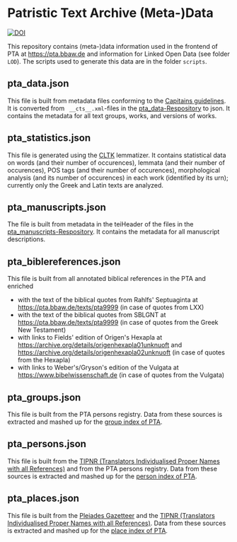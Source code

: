 # Patristic Text Archive (Meta-)Data
[![DOI](https://zenodo.org/badge/DOI/10.5281/zenodo.6822080.svg)](https://doi.org/10.5281/zenodo.6822080)

This repository contains (meta-)data information used in the frontend of PTA at <https://pta.bbaw.de> and information for Linked Open Data (see folder `LOD`). The scripts used to generate this data are in the folder `scripts`.

## pta_data.json

This file is built from metadata files conforming to the [Capitains guidelines](http://capitains.org/pages/guidelines). It is converted from ` __cts__.xml`-files in the [pta_data-Respository](https://github.com/PatristicTextArchive/pta_data) to json. It contains the metadata for all text groups, works, and versions of works.

## pta_statistics.json

This file is generated using the [CLTK](https://www.cltk.org) lemmatizer. It contains statistical data on words (and their number of occurences), lemmata (and their number of occurences), POS tags (and their number of occurences), morphological analysis (and its number of occurences) in each work (identified by its urn); currently only the Greek and Latin texts are analyzed. 

## pta_manuscripts.json

The file is built from metadata in the teiHeader of the files in the [pta_manuscripts-Respository](https://github.com/PatristicTextArchive/pta_manuscripts). It contains the metadata for all manuscript descriptions.

## pta_biblereferences.json
This file is built from all annotated biblical references in the PTA and enriched 
- with the text of the biblical quotes from Rahlfs' Septuaginta at <https://pta.bbaw.de/texts/pta9999> (in case of quotes from LXX) 
- with the text of the biblical quotes from SBLGNT at <https://pta.bbaw.de/texts/pta9999> (in case of quotes from the Greek New Testament)
- with links to Fields' edition of Origen's Hexapla at <https://archive.org/details/origenhexapla01unknuoft> and <https://archive.org/details/origenhexapla02unknuoft> (in case of quotes from the Hexapla)
- with links to Weber's/Gryson's edition of the Vulgata at <https://www.bibelwissenschaft.de> (in case of quotes from the Vulgata)

## pta_groups.json

This file is built from the PTA persons registry. Data from these sources is extracted and mashed up for the [group index of PTA](https://pta.bbaw.de/indices).

## pta_persons.json

This file is built from the [TIPNR (Translators Individualised Proper Names with all References)](https://github.com/STEPBible/STEPBible-Data/blob/master/TIPNR%20-%20Translators%20Individualised%20Proper%20Names%20with%20all%20References%20-%20STEPBible.org%20CC%20BY.txt) and from the PTA persons registry. Data from these sources is extracted and mashed up for the [person index of PTA](https://pta.bbaw.de/indices).

## pta_places.json

This file is built from the [Pleiades Gazetteer](https://pleiades.stoa.org/) and the [TIPNR (Translators Individualised Proper Names with all References)](https://github.com/STEPBible/STEPBible-Data/blob/master/TIPNR%20-%20Translators%20Individualised%20Proper%20Names%20with%20all%20References%20-%20STEPBible.org%20CC%20BY.txt). Data from these sources is extracted and mashed up for the [place index of PTA](https://pta.bbaw.de/indices).
